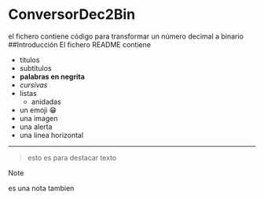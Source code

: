 # ConversorDec2Bin
el fichero contiene código para transformar un número decimal a binario
##Introducción
El fichero README contiene 
- titulos
- subtitulos
- **palabras en negrita**
- _cursivas_
- listas 
  - anidadas
- un emoji :grin:
- una imagen
- una alerta
- una linea horizontal

------------
 > esto
 > es para destacar texto
 
>[!NOTE]
es una nota
tambien
